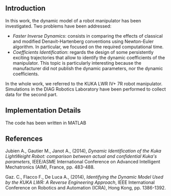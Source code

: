 ## Introduction
In this work, the dynamic model of a robot manipulator has been investigated. Two problems have been addressed: 
- *Faster Inverse Dynamics*: consists in comparing the effects of classical and modified Denavit-Hartenberg conventions using Newton-Euler algorithm. In particular, we focused on the required computational time.
- *Coefficients Identification*: regards the design of some persistently exciting trajectories that allow to identify the dynamic coefficients of the manipulator. This topic is particularly interesting because the manufacturer did not publish the dynamic parameters, nor the dynamic coefficients.

In the whole work, we referred to the KUKA LWR IV+ 7R robot manipulator. Simulations in the DIAG Robotics Laboratory have been performed to collect data for the second part.


## Implementation Details
The code has been written in MATLAB 

## References
Jubien A., Gautier M., Janot A., (2014), *Dynamic Identification of the Kuka LightWeight Robot: comparison between actual and confidential Kuka's parameters*, IEEE/ASME International Conference on Advanced Intelligent Mechatronics (AIM), France, pp. 483-488.

Gaz. C., Flacco F., De Luca A., (2014), *Identifying the Dynamic Model Used by the KUKA LWR: A Reverse Engineering Approach*, IEEE International Conference on Robotics and Automation (ICRA), Hong Kong, pp. 1386-1392.
